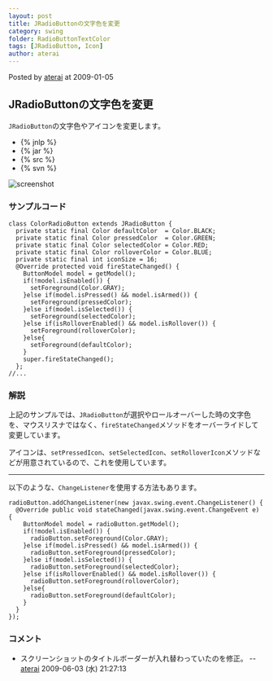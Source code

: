 ```yaml
---
layout: post
title: JRadioButtonの文字色を変更
category: swing
folder: RadioButtonTextColor
tags: [JRadioButton, Icon]
author: aterai
---
```


Posted by [aterai](http://terai.xrea.jp/aterai.html) at 2009-01-05

## JRadioButtonの文字色を変更
`JRadioButton`の文字色やアイコンを変更します。

- {% jnlp %}
- {% jar %}
- {% src %}
- {% svn %}

<!-- dummy comment line for breaking list -->

![screenshot](https://lh4.googleusercontent.com/_9Z4BYR88imo/TQTRa2rE0nI/AAAAAAAAAhI/A6NX-uUoYjM/s800/RadioButtonTextColor.png)

### サンプルコード
<pre class="prettyprint"><code>class ColorRadioButton extends JRadioButton {
  private static final Color defaultColor  = Color.BLACK;
  private static final Color pressedColor  = Color.GREEN;
  private static final Color selectedColor = Color.RED;
  private static final Color rolloverColor = Color.BLUE;
  private static final int iconSize = 16;
  @Override protected void fireStateChanged() {
    ButtonModel model = getModel();
    if(!model.isEnabled()) {
      setForeground(Color.GRAY);
    }else if(model.isPressed() &amp;&amp; model.isArmed()) {
      setForeground(pressedColor);
    }else if(model.isSelected()) {
      setForeground(selectedColor);
    }else if(isRolloverEnabled() &amp;&amp; model.isRollover()) {
      setForeground(rolloverColor);
    }else{
      setForeground(defaultColor);
    }
    super.fireStateChanged();
  };
//...
</code></pre>

### 解説
上記のサンプルでは、`JRadioButton`が選択やロールオーバーした時の文字色を、マウスリスナではなく、`fireStateChanged`メソッドをオーバーライドして変更しています。

アイコンは、`setPressedIcon`、`setSelectedIcon`、`setRolloverIcon`メソッドなどが用意されているので、これを使用しています。

- - - -
以下のような、`ChangeListener`を使用する方法もあります。

<pre class="prettyprint"><code>radioButton.addChangeListener(new javax.swing.event.ChangeListener() {
  @Override public void stateChanged(javax.swing.event.ChangeEvent e) {
    ButtonModel model = radioButton.getModel();
    if(!model.isEnabled()) {
      radioButton.setForeground(Color.GRAY);
    }else if(model.isPressed() &amp;&amp; model.isArmed()) {
      radioButton.setForeground(pressedColor);
    }else if(model.isSelected()) {
      radioButton.setForeground(selectedColor);
    }else if(isRolloverEnabled() &amp;&amp; model.isRollover()) {
      radioButton.setForeground(rolloverColor);
    }else{
      radioButton.setForeground(defaultColor);
    }
  }
});
</code></pre>

### コメント
- スクリーンショットのタイトルボーダーが入れ替わっていたのを修正。 -- [aterai](http://terai.xrea.jp/aterai.html) 2009-06-03 (水) 21:27:13

<!-- dummy comment line for breaking list -->

